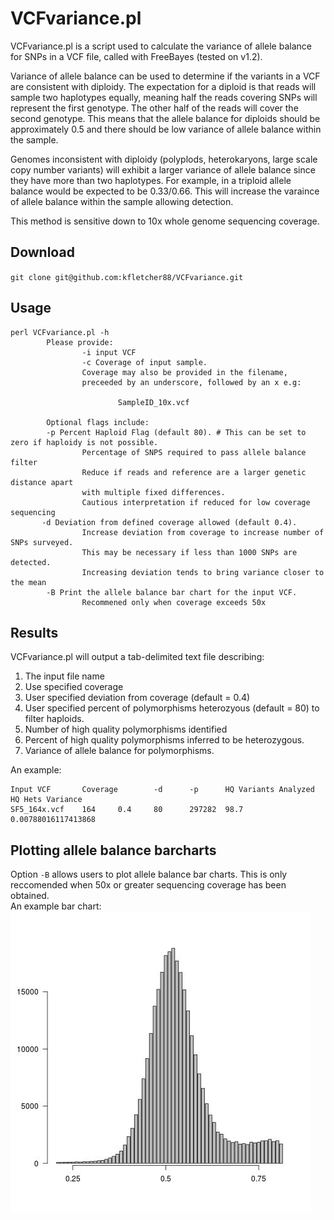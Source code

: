 # VCFvariance.pl

VCFvariance.pl is a script used to calculate the variance of allele balance for SNPs in a VCF file, called with FreeBayes (tested on v1.2).

Variance of allele balance can be used to determine if the variants in a VCF are consistent with diploidy. The expectation for a diploid is that reads will sample two haplotypes equally, meaning half the reads covering SNPs will represent the first genotype. The other half of the reads will cover the second genotype. This means that the allele balance for diploids should be approximately 0.5 and there should be low variance of allele balance within the sample.

Genomes inconsistent with diploidy (polyplods, heterokaryons, large scale copy number variants) will exhibit a larger variance of allele balance since they have more than two haplotypes. For example, in a triploid allele balance would be expected to be 0.33/0.66. This will increase the varaince of allele balance within the sample allowing detection.

This method is sensitive down to 10x whole genome sequencing coverage.

## Download
`git clone git@github.com:kfletcher88/VCFvariance.git`

## Usage
```
perl VCFvariance.pl -h
        Please provide:
                -i input VCF
                -c Coverage of input sample.
                Coverage may also be provided in the filename,
                preceeded by an underscore, followed by an x e.g:

                        SampleID_10x.vcf

        Optional flags include:
        -p Percent Haploid Flag (default 80). # This can be set to zero if haploidy is not possible.
                Percentage of SNPS required to pass allele balance filter
                Reduce if reads and reference are a larger genetic distance apart
                with multiple fixed differences.
                Cautious interpretation if reduced for low coverage sequencing
       -d Deviation from defined coverage allowed (default 0.4).
                Increase deviation from coverage to increase number of SNPs surveyed.
                This may be necessary if less than 1000 SNPs are detected.
                Increasing deviation tends to bring variance closer to the mean
        -B Print the allele balance bar chart for the input VCF.
                Recommened only when coverage exceeds 50x
```

## Results
VCFvariance.pl will output a tab-delimited text file describing:
1. The input file name
2. Use specified coverage
3. User specified deviation from coverage (default = 0.4)
4. User specified percent of polymorphisms heterozyous (default = 80) to filter haploids.
5. Number of high quality polymorphisms identified
6. Percent of high quality polymorphisms inferred to be heterozygous.
7. Variance of allele balance for polymorphisms.

An example:
```
Input VCF       Coverage        -d      -p      HQ Variants Analyzed    HQ Hets Variance
SF5_164x.vcf    164     0.4     80      297282  98.7    0.00788016117413868
```

## Plotting allele balance barcharts
Option `-B` allows users to plot allele balance bar charts. This is only reccomended when 50x or greater sequencing coverage has been obtained.\
An example bar chart:
![Exampe allele balance bar chart](./images/SF5_164x.jpg)
